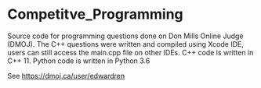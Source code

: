 # Competitve_Programming

Source code for programming questions done on Don Mills Online Judge (DMOJ). The C++ questions were written and compiled using Xcode IDE, users can still access the main.cpp file on other IDEs. C++ code is written in C++ 11. Python code is written in Python 3.6

See https://dmoj.ca/user/edwardren
